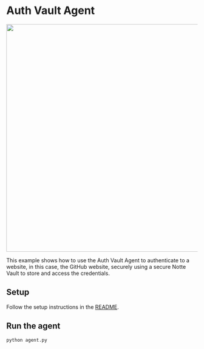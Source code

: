 # Auth Vault Agent

<img src="https://github.com/user-attachments/assets/0888d12c-3458-4867-a0b2-0a9961d1f2eb" width=600>


This example shows how to use the Auth Vault Agent to authenticate to a website, in this case, the GitHub website, securely using a secure Notte Vault to store and access the credentials.

## Setup

Follow the setup instructions in the [README](../README.md).

## Run the agent

```bash
python agent.py
```
